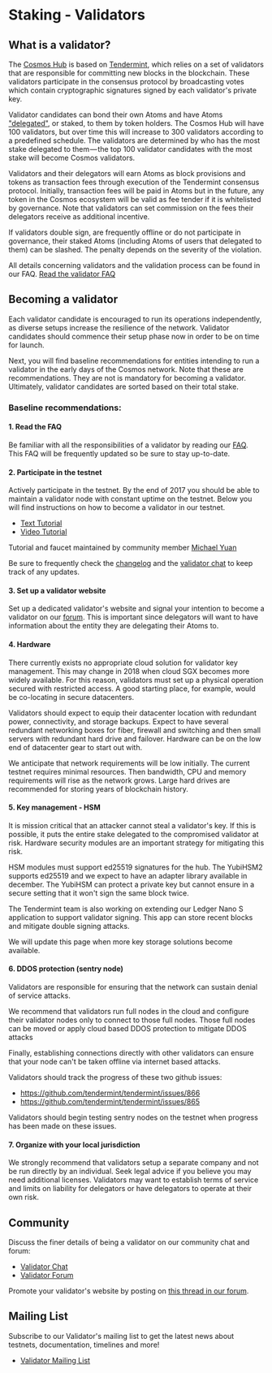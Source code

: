 # Staking - Validators

## What is a validator?

The [Cosmos Hub](/developers) is based on [Tendermint](https://tendermint.com), which relies on a set of validators that are responsible for committing new blocks in the blockchain. These validators participate in the consensus protocol by broadcasting votes which contain cryptographic signatures signed by each validator's private key.

Validator candidates can bond their own Atoms and have Atoms ["delegated"](/staking/delegators), or staked, to them by token holders. The Cosmos Hub will have 100 validators, but over time this will increase to 300 validators according to a predefined schedule. The validators are determined by who has the most stake delegated to them — the top 100 validator candidates with the most stake will become Cosmos validators.

Validators and their delegators will earn Atoms as block provisions and tokens as transaction fees through execution of the Tendermint consensus protocol. Initially, transaction fees will be paid in Atoms but in the future, any token in the Cosmos ecosystem will be valid as fee tender if it is whitelisted by governance. Note that validators can set commission on the fees their delegators receive as additional incentive.

If validators double sign, are frequently offline or do not participate in governance, their staked Atoms (including Atoms of users that delegated to them) can be slashed. The penalty depends on the severity of the violation.

All details concerning validators and the validation process can be found in our FAQ. [Read the validator FAQ](/staking/validators-faq)

## Becoming a validator

Each validator candidate is encouraged to run its operations independently, as diverse setups increase the resilience of the network. Validator candidates should commence their setup phase now in order to be on time for launch.

Next, you will find baseline recommendations for entities intending to run a validator in the early days of the Cosmos network. Note that these are recommendations. They are not is mandatory for becoming a validator. Ultimately, validator candidates are sorted based on their total stake.

### Baseline recommendations:

#### 1. Read the FAQ

Be familiar with all the responsibilities of a validator by reading our [FAQ](/staking/validators-faq). This FAQ will be frequently updated so be sure to stay up-to-date.

#### 2. Participate in the testnet

Actively participate in the testnet. By the end of 2017 you should be able to maintain a validator node with constant uptime on the testnet. Below you will find instructions on how to become a validator in our testnet.

* [Text Tutorial](https://github.com/cosmos/gaia/blob/master/README.md)
* [Video Tutorial](https://www.youtube.com/watch?v=B-shjoqvnnY)

Tutorial and faucet maintained by community member [Michael Yuan](http://cosmosvalidators.com)

Be sure to frequently check the [changelog](https://github.com/cosmos/gaia/blob/master/CHANGELOG.md) and the [validator chat](https://riot.im/app/#/room/#cosmos_validators:matrix.org) to keep track of any updates.

#### 3. Set up a validator website

Set up a dedicated validator's website and signal your intention to become a validator on our [forum](https://forum.cosmos.network/t/validator-candidates-websites/127/3). This is important since delegators will want to have information about the entity they are delegating their Atoms to.

#### 4. Hardware

There currently exists no appropriate cloud solution for validator key management. This may change in 2018 when cloud SGX becomes more widely available. For this reason, validators must set up a physical operation secured with restricted access. A good starting place, for example, would be co-locating in secure datacenters.

Validators should expect to equip their datacenter location with redundant power, connectivity, and  storage backups. Expect to have several redundant networking boxes for fiber, firewall and switching and then small servers with redundant hard drive and failover. Hardware can be on the low end of datacenter gear to start out with.

We anticipate that network requirements will be low initially. The current testnet requires minimal resources. Then bandwidth, CPU and memory requirements will rise as the network grows. Large hard drives are recommended for storing years of blockchain history.

#### 5. Key management - HSM

It is mission critical that an attacker cannot steal a validator's key. If this is possible, it puts the entire stake delegated to the compromised validator at risk. Hardware security modules are an important strategy for mitigating this risk.

HSM modules must support ed25519 signatures for the hub. The YubiHSM2 supports ed25519 and we expect to have an adapter library available in december. The YubiHSM can protect a private key but cannot ensure in a secure setting that it won't sign the same block twice.

The Tendermint team is also working on extending our Ledger Nano S application to support validator signing. This app can store recent blocks and mitigate double signing attacks.

We will update this page when more key storage solutions become available.

#### 6. DDOS protection (sentry node)

Validators are responsible for ensuring that the network can sustain denial of service attacks.

We recommend that validators run full nodes in the cloud and configure their validator nodes only to connect to those full nodes. Those full nodes can be moved or apply cloud based DDOS protection to mitigate DDOS attacks

Finally, establishing connections directly with other validators can ensure that your node can't be taken offline via internet based attacks.

Validators should track the progress of these two github issues:

* https://github.com/tendermint/tendermint/issues/866
* https://github.com/tendermint/tendermint/issues/865

Validators should begin testing sentry nodes on the testnet when progress has been made on these issues.

#### 7. Organize with your local jurisdiction

We strongly recommend that validators setup a separate company and not be run directly by an individual. Seek legal advice if you believe you may need additional licenses. Validators may want to establish terms of service and limits on liability for delegators or have delegators to operate at their own risk.

## Community

Discuss the finer details of being a validator on our community chat and forum:

* [Validator Chat](https://riot.im/app/#/room/#cosmos_validators:matrix.org)
* [Validator Forum](https://forum.cosmos.network/c/validating)

Promote your validator's website by posting on [this thread in our forum](https://forum.cosmos.network/t/validator-candidates-websites/127).

## Mailing List

Subscribe to our Validator's mailing list to get the latest news about testnets, documentation, timelines and more!
* [Validator Mailing List](https://tendermint.us8.list-manage.com/subscribe?u=89d5a312be95ee3f0c9cf7ecd&id=a8e72383ff)
